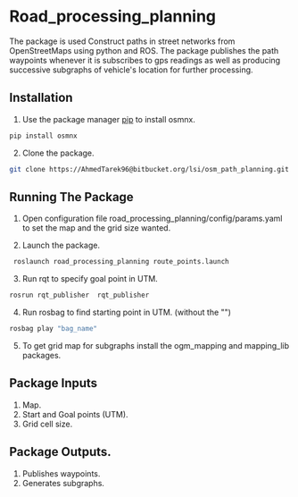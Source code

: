 # Road_processing_planning

The package is used Construct paths in street networks from OpenStreetMaps using python and ROS. The package publishes the path waypoints whenever it is subscribes to gps readings
as well as producing successive subgraphs of vehicle's location for further processing. 

## Installation

1) Use the package manager [pip](https://pip.pypa.io/en/stable/) to install osmnx.

```bash
pip install osmnx
```

2) Clone the package. 

```bash
git clone https://AhmedTarek96@bitbucket.org/lsi/osm_path_planning.git
```

## Running The Package

1) Open configuration file road_processing_planning/config/params.yaml  to set the map and the grid size wanted.

2) Launch the package.

```bash
 roslaunch road_processing_planning route_points.launch 
```
3) Run rqt to specify goal point in UTM.

```bash 
rosrun rqt_publisher  rqt_publisher
```

4) Run rosbag to find starting point in UTM. (without the "")

```bash
rosbag play "bag_name"
```

5) To get grid map for subgraphs install the ogm_mapping and mapping_lib packages.


## Package Inputs
1) Map.
2) Start and Goal points (UTM).
3) Grid cell size.

## Package Outputs.

1) Publishes waypoints.
2) Generates subgraphs.

